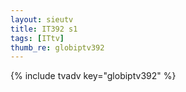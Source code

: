 ```yaml
--- 
layout: sieutv
title: IT392 s1
tags: [ITtv]
thumb_re: globiptv392
---
```

{% include tvadv key="globiptv392" %} 
